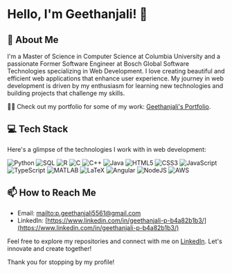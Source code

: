 # Hello, I'm Geethanjali! 👋

## 🚀 About Me

I'm a Master of Science in Computer Science at Columbia University and a passionate Former Software Engineer at Bosch Global Software Technologies specializing in Web Development. I love creating beautiful and efficient web applications that enhance user experience. My journey in web development is driven by my enthusiasm for learning new technologies and building projects that challenge my skills.

👨‍💻 Check out my portfolio for some of my work: [Geethanjali's Portfolio](https://geethanjali-p-github-io.vercel.app/).

## 💻 Tech Stack

Here's a glimpse of the technologies I work with in web development:


![Python](https://img.shields.io/badge/-Python-3776AB?style=for-the-badge&logo=python&logoColor=white)
![SQL](https://img.shields.io/badge/-SQL-4479A1?style=for-the-badge&logo=mysql&logoColor=white)
![R](https://img.shields.io/badge/-R-276DC3?style=for-the-badge&logo=r&logoColor=white)
![C](https://img.shields.io/badge/-C-A8B9CC?style=for-the-badge&logo=c&logoColor=white)
![C++](https://img.shields.io/badge/-C++-00599C?style=for-the-badge&logo=cplusplus&logoColor=white)
![Java](https://img.shields.io/badge/-Java-ED8B00?style=for-the-badge&logo=java&logoColor=white)
![HTML5](https://img.shields.io/badge/-HTML5-E34F26?style=for-the-badge&logo=html5&logoColor=white)
![CSS3](https://img.shields.io/badge/-CSS3-1572B6?style=for-the-badge&logo=css3&logoColor=white)
![JavaScript](https://img.shields.io/badge/-JavaScript-F7DF1E?style=for-the-badge&logo=javascript&logoColor=black)
![TypeScript](https://img.shields.io/badge/-TypeScript-3178C6?style=for-the-badge&logo=typescript&logoColor=white)
![MATLAB](https://img.shields.io/badge/-MATLAB-0076A8?style=for-the-badge&logo=mathworks&logoColor=white)
![LaTeX](https://img.shields.io/badge/-LaTeX-008080?style=for-the-badge&logo=latex&logoColor=white)
![Angular](https://img.shields.io/badge/-Angular-DD0031?style=for-the-badge&logo=angular&logoColor=white)
![NodeJS](https://img.shields.io/badge/-Node.js-339933?style=for-the-badge&logo=nodedotjs&logoColor=white)
![AWS](https://img.shields.io/badge/-AWS-232F3E?style=for-the-badge&logo=amazonaws&logoColor=white)

## 📫 How to Reach Me

- Email: [mailto:p.geethanjali5561@gmail.com](mailto:p.geethanjali5561@gmail.com)
- LinkedIn: [https://www.linkedin.com/in/geethanjali-p-b4a82b1b3/](https://www.linkedin.com/in/geethanjali-p-b4a82b1b3/)



Feel free to explore my repositories and connect with me on [LinkedIn](https://www.linkedin.com/in/geethanjali-p-b4a82b1b3/). Let's innovate and create together!

Thank you for stopping by my profile!
